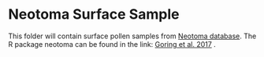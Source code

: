 # Neotoma Surface Sample

This folder will contain surface pollen samples from [Neotoma database](https://www.neotomadb.org/). The R package neotoma can be found in the link: [Goring et al. 2017](https://cran.r-project.org/web/packages/neotoma/neotoma.pdf) .